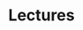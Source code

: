 ---
title: Lectures
menu:
  sidebar:
    name: Lectures
    identifier: lectures-fsdl
    parent: fsdl
    weight: 10
---